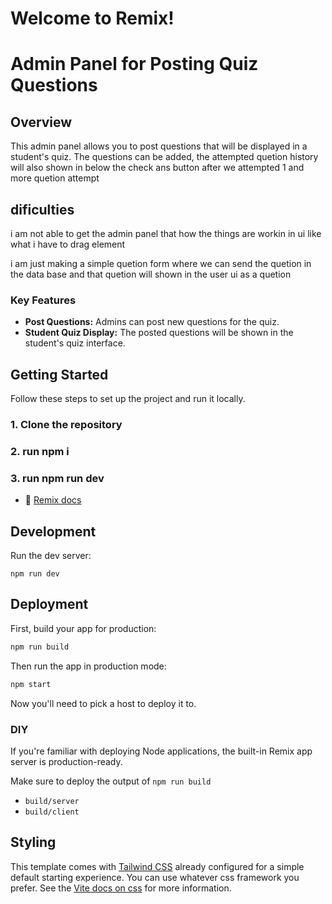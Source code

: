 # Welcome to Remix!

# Admin Panel for Posting Quiz Questions

## Overview

This admin panel allows you to post questions that will be displayed in a student's quiz. The questions can be added, 
the attempted quetion history will also shown in below the check ans button after we attempted 1 and more quetion attempt


## dificulties
i am not able to get the admin panel that how the things are workin in ui 
like what i have to drag element 

i am just making a simple quetion form where we can send the quetion in the data base 
and that quetion will shown in the user ui as a quetion 

### Key Features
- **Post Questions:** Admins can post new questions for the quiz.
- **Student Quiz Display:** The posted questions will be shown in the student's quiz interface.

## Getting Started

Follow these steps to set up the project and run it locally.

### 1. Clone the repository
### 2. run npm i 
### 3. run npm run dev 




- 📖 [Remix docs](https://remix.run/docs)

## Development

Run the dev server:

```shellscript
npm run dev
```

## Deployment

First, build your app for production:

```sh
npm run build
```

Then run the app in production mode:

```sh
npm start
```

Now you'll need to pick a host to deploy it to.

### DIY

If you're familiar with deploying Node applications, the built-in Remix app server is production-ready.

Make sure to deploy the output of `npm run build`

- `build/server`
- `build/client`

## Styling

This template comes with [Tailwind CSS](https://tailwindcss.com/) already configured for a simple default starting experience. You can use whatever css framework you prefer. See the [Vite docs on css](https://vitejs.dev/guide/features.html#css) for more information.

